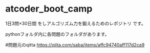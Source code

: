 # atcoder_boot_camp
1日3問×30日間 をしアルゴリズム力を鍛えるためのレポジトリ です。

pythonフォルダ内に各問題のフォルダがあります。

#問題元のqitta
https://qiita.com/saba/items/affc94740aff117d2ca9